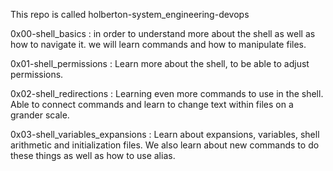 This repo is called holberton-system_engineering-devops

0x00-shell_basics : in order to understand more about the shell as well as how to navigate it.
		    we will learn commands and how to manipulate files.

0x01-shell_permissions : Learn more about the shell, to be able to adjust permissions.

0x02-shell_redirections : Learning even more commands to use in the shell.
			  Able to connect commands and learn to change text within files on a grander scale.

0x03-shell_variables_expansions : Learn about expansions, variables, shell arithmetic and initialization files.
				  We also learn about new commands to do these things as well as how to use alias.